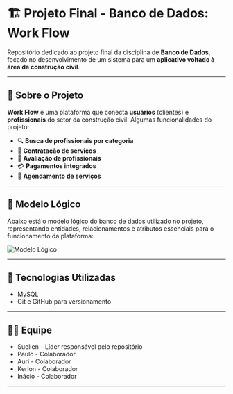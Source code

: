 # 🏗️ Projeto Final - Banco de Dados: Work Flow

Repositório dedicado ao projeto final da disciplina de **Banco de Dados**, focado no desenvolvimento de um sistema para um **aplicativo voltado à área da construção civil**.

---

## 📱 Sobre o Projeto

**Work Flow** é uma plataforma que conecta **usuários** (clientes) e **profissionais** do setor da construção civil. Algumas funcionalidades do projeto:

- 🔍 **Busca de profissionais por categoria**
- 📝 **Contratação de serviços**
- 🌟 **Avaliação de profissionais**
- 💳 **Pagamentos integrados**
- 📅 **Agendamento de serviços**

---

## 🧠 Modelo Lógico

Abaixo está o modelo lógico do banco de dados utilizado no projeto, representando entidades, relacionamentos e atributos essenciais para o funcionamento da plataforma:

![Modelo Lógico](https://github.com/user-attachments/assets/94a2fd0a-d959-4f1f-8b28-feb549ef3bd8)

---

## 🚀 Tecnologias Utilizadas

- MySQL
- Git e GitHub para versionamento

---

## 👨‍💻 Equipe

- Suellen – Líder responsável pelo repositório
- Paulo - Colaborador
- Auri - Colaborador
- Kerlon - Colaborador
- Inácio - Colaborador

---



